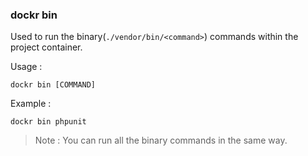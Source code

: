 ### dockr bin

Used to run the binary(`./vendor/bin/<command>`) commands within the project container.

Usage :

```dockr
dockr bin [COMMAND]
```

Example :

```dockr
dockr bin phpunit
```

> Note : You can run all the binary commands in the same way.
